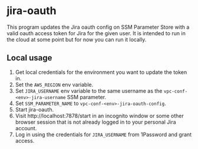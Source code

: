 # jira-oauth

This program updates the Jira oauth config on SSM Parameter Store with a valid oauth access token for Jira for the given user. It is intended to run in the cloud at some point but for now you can run it locally.

## Local usage

1. Get local credentials for the environment you want to update the token in.
2. Set the `AWS_REGION` env variable.
3. Set `JIRA_USERNAME` env variable to the same username as the `vpc-conf-<env>-jira-username` SSM parameter.
4. Set `SSM_PARAMETER_NAME` to `vpc-conf-<env>-jira-oauth-config`.
5. Start jira-oauth.
6. Visit http://localhost:7878/start in an incognito window or some other browser session that is not already logged in to your personal Jira account.
7. Log in using the credentials for `JIRA_USERNAME` from 1Password and grant access.
